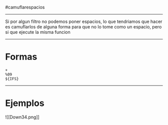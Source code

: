 #camuflarespacios 

------

Si por algun filtro no podemos poner espacios, lo que tendriamos que hacer es camuflarlos de alguna forma para que no lo tome como un espacio, pero si que ejecute la misma funcion

----------

# Formas

```
+
%09
${IFS}
```

----
# Ejemplos

![[Down34.png]]